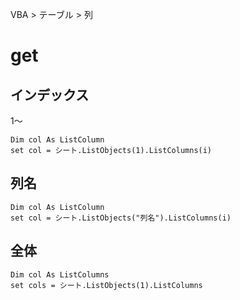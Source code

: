VBA > テーブル > 列
# get
## インデックス
1～  
```vba
Dim col As ListColumn
set col = シート.ListObjects(1).ListColumns(i)
```
## 列名
```vba
Dim col As ListColumn
set col = シート.ListObjects("列名").ListColumns(i)
```

## 全体
```vba
Dim col As ListColumns
set cols = シート.ListObjects(1).ListColumns
```

